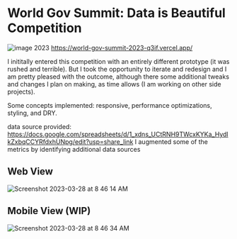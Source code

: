 # World Gov Summit: Data is Beautiful Competition 
![image](https://github.com/jdilldev/world-gov-summit-2023/assets/92639901/2d28c67b-8504-4a4e-afd1-c7a0229ad18e)
 2023
https://world-gov-summit-2023-q3if.vercel.app/

I inititally entered this competition with an entirely different prototype (it was rushed and terrible). But I took the opportunity to iterate and redesign and I am pretty pleased with the outcome, although there some additional tweaks and changes I plan on making, as time allows (I am working on other side projects).

Some concepts implemented: responsive, performance optimizations, styling, and DRY. 

data source provided: https://docs.google.com/spreadsheets/d/1_xdns_UCtRNH9TWcxKYKa_HydlkZxbqCCYRfdxhUNpg/edit?usp=share_link
I augmented some of the metrics by identifying additional data sources


## Web View
![Screenshot 2023-03-28 at 8 46 14 AM](https://user-images.githubusercontent.com/92639901/228240811-d05a14a7-5692-4583-a33c-edfd14f7b525.png)

## Mobile View (WIP)
![Screenshot 2023-03-28 at 8 46 34 AM](https://user-images.githubusercontent.com/92639901/228241110-f145ec64-a1da-4917-8c93-c42050c38d4c.png)

